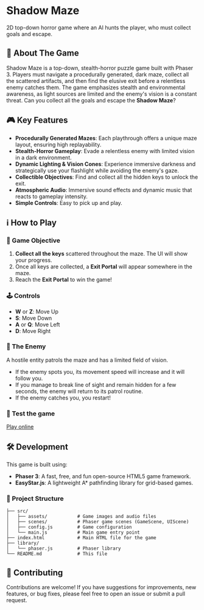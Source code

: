 # Shadow Maze

2D top-down horror game where an AI hunts the player, who must collect goals and escape.

## 📌 About The Game

Shadow Maze is a top-down, stealth-horror puzzle game built with Phaser 3. Players must navigate a procedurally generated, dark maze, collect all the scattered artifacts, and then find the elusive exit before a relentless enemy catches them. The game emphasizes stealth and environmental awareness, as light sources are limited and the enemy's vision is a constant threat. Can you collect all the goals and escape the **Shadow Maze**?

## 🎮 Key Features

* **Procedurally Generated Mazes**: Each playthrough offers a unique maze layout, ensuring high replayability.
* **Stealth-Horror Gameplay**: Evade a relentless enemy with limited vision in a dark environment.
* **Dynamic Lighting & Vision Cones**: Experience immersive darkness and strategically use your flashlight while avoiding the enemy's gaze.
* **Collectible Objectives**: Find and collect all the hidden keys to unlock the exit.
* **Atmospheric Audio**: Immersive sound effects and dynamic music that reacts to gameplay intensity.
* **Simple Controls**: Easy to pick up and play.

## ℹ️ How to Play

### 📜 Game Objective
1.  **Collect all the keys** scattered throughout the maze. The UI will show your progress.
2.  Once all keys are collected, a **Exit Portal** will appear somewhere in the maze.
3.  Reach the **Exit Portal** to win the game!

### 🕹️ Controls
* **W** or **Z**: Move Up
* **S**: Move Down
* **A** or **Q**: Move Left
* **D**: Move Right

### 👺 The Enemy
A hostile entity patrols the maze and has a limited field of vision.
* If the enemy spots you, its movement speed will increase and it will follow you.
* If you manage to break line of sight and remain hidden for a few seconds, the enemy will return to its patrol routine.
* If the enemy catches you, you restart!

### 🚀 Test the game
[Play online](https://deitsuki.netlify.app/shadow-maze)

## 🛠️ Development

This game is built using:
* **Phaser 3**: A fast, free, and fun open-source HTML5 game framework.
* **EasyStar.js**: A lightweight A\* pathfinding library for grid-based games.

### 🌳 Project Structure

```
├── src/
│   ├── assets/           # Game images and audio files
│   ├── scenes/           # Phaser game scenes (GameScene, UIScene)
│   ├── config.js         # Game configuration
│   └── main.js           # Main game entry point
├── index.html            # Main HTML file for the game
├── library/
│   └── phaser.js         # Phaser library
└── README.md             # This file
```

## 🌟 Contributing

Contributions are welcome! If you have suggestions for improvements, new features, or bug fixes, please feel free to open an issue or submit a pull request.
